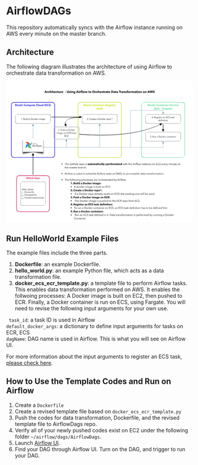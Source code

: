 # AirflowDAGs
This repository automatically syncs with the Airflow instance running on AWS every minute on the master branch.

## Architecture
The following diagram illustrates the architecture of using Airflow to orchestrate data transformation on AWS.


![System diagram for using Airflow on AWS](/image/airflow_v6.png)


## Run HelloWorld Example Files
The example files include the three parts\. 
1. **Dockerfile**: an example Dockerfile.
1. **hello_world.py**: an example Python file, which acts as a data transformation file.
1. **docker_ecs_ecr_template.py**: a template file to perform Airflow tasks. This enables data transformation performed on AWS. It enables the follwoing processes: A Docker image is built on EC2, then pushed to ECR. Finally, a Docker container is run on ECS, using Fargate. You will need to revise the following input arguments for your own use.


``` task_id```: a task ID is used in Airflow <br>
``` default_docker_args ```: a dictionary to define input arguments for tasks on ECR, ECS <br>
``` dagName ```: DAG name is used in Airflow. This is what you will see on Airflow UI.


For more information about the input arguments to register an ECS task,
[please check here](https://boto3.amazonaws.com/v1/documentation/api/latest/reference/services/ecs.html#ECS.Client.register_task_definition).


## How to Use the Template Codes and Run on Airflow
1. Create a ```Dockerfile```
1. Create a revised template file based on  ```docker_ecs_ecr_template.py```
1. Push the codes for data transformation, Dockerfile, and the revised template file to AirflowDags repo. 
1. Verify all of your newly pushed codes exist on EC2 under the following folder ``` ~/airflow/dags/AirflowDags ```.
1. Launch [Airflow UI](https://fst-apc-airflow.agro.services/admin/).
1. Find your DAG through Airflow UI. Turn on the DAG, and trigger to run your DAG.
